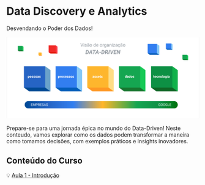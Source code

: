 # Data Discovery e Analytics

 Desvendando o Poder dos Dados!

![Data-Driven](image/datadrive.png)

Prepare-se para uma jornada épica no mundo do Data-Driven!  Neste conteudo, vamos explorar como os dados podem transformar a maneira como tomamos decisões, com exemplos práticos e insights inovadores. 

## Conteúdo do Curso

💡   [Aula 1 - Introdução](Aula_1_introducao.ipynb)
